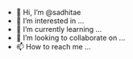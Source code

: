 - 👋 Hi, I’m @sadhitae
- 👀 I’m interested in ...
- 🌱 I’m currently learning ...
- 💞️ I’m looking to collaborate on ...
- 📫 How to reach me ...

<!---
sadhitae/sadhitae is a ✨ special ✨ repository because its `README.md` (this file) appears on your GitHub profile.
You can click the Preview link to take a look at your changes.
--->
